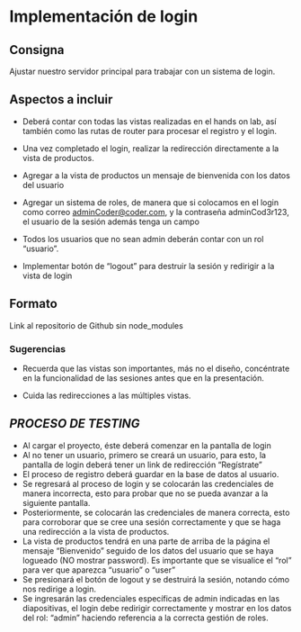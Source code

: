 # Implementación de login

## Consigna

Ajustar nuestro servidor principal para trabajar con un sistema de login.

## Aspectos a incluir

- Deberá contar con todas las vistas realizadas en el hands on lab, así también como las rutas de router para procesar el registro y el login. 

- Una vez completado el login, realizar la redirección directamente a la vista de productos.

- Agregar a la vista de productos un mensaje de bienvenida con los datos del usuario

- Agregar un sistema de roles, de manera que si colocamos en el login como correo adminCoder@coder.com, y la contraseña adminCod3r123, el usuario de la sesión además tenga un campo 

- Todos los usuarios que no sean admin deberán contar con un rol “usuario”.

- Implementar botón de “logout” para destruir la sesión y redirigir a la vista de login

## Formato

Link al repositorio de Github sin node_modules

### Sugerencias

- Recuerda que las vistas son importantes, más no el diseño, concéntrate en la funcionalidad de las sesiones antes que en la presentación.

- Cuida las redirecciones a las múltiples vistas.


## *PROCESO DE TESTING*

- Al cargar el proyecto, éste deberá comenzar en la pantalla de login
- Al no tener un usuario, primero se creará un usuario, para esto, la pantalla de login deberá tener un link de redirección “Regístrate” 
- El proceso de registro deberá guardar en la base de datos al usuario.
- Se regresará al proceso de login y se colocarán las credenciales de manera incorrecta, esto para probar que no se pueda avanzar a la siguiente pantalla.
- Posteriormente, se colocarán las credenciales de manera correcta, esto para corroborar que se cree una sesión correctamente y que se haga una redirección a la vista de productos.
- La vista de productos tendrá en una parte de arriba de la página el mensaje “Bienvenido” seguido de los datos del usuario que se haya logueado (NO mostrar password). Es importante que se visualice el “rol” para ver que aparezca “usuario” o “user”
- Se presionará el botón de logout y se destruirá la sesión, notando cómo nos redirige a login.
- Se ingresarán las credenciales específicas de admin indicadas en las diapositivas, el login debe redirigir correctamente y mostrar en los datos del rol: “admin” haciendo referencia a la correcta gestión de roles. 


